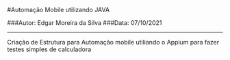 #Automação Mobile utilizando JAVA

###Autor: Edgar Moreira da Silva
###Data: 07/10/2021

-------------------------------------------
Criação de Estrutura para Automação mobile utiliando o Appium para fazer testes simples de calculadora
